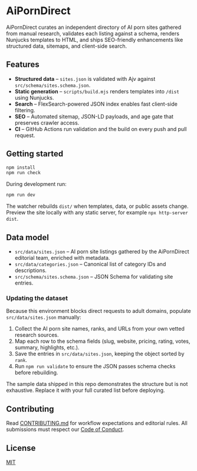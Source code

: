 # AiPornDirect

AiPornDirect curates an independent directory of AI porn sites gathered from manual research, validates each listing against a schema, renders Nunjucks templates to HTML, and ships SEO-friendly enhancements like structured data, sitemaps, and client-side search.

## Features

- **Structured data** – `sites.json` is validated with Ajv against `src/schema/sites.schema.json`.
- **Static generation** – `scripts/build.mjs` renders templates into `/dist` using Nunjucks.
- **Search** – FlexSearch-powered JSON index enables fast client-side filtering.
- **SEO** – Automated sitemap, JSON-LD payloads, and age gate that preserves crawler access.
- **CI** – GitHub Actions run validation and the build on every push and pull request.

## Getting started

```bash
npm install
npm run check
```

During development run:

```bash
npm run dev
```

The watcher rebuilds `dist/` when templates, data, or public assets change. Preview the site locally with any static server, for example `npx http-server dist`.

## Data model

- `src/data/sites.json` – AI porn site listings gathered by the AiPornDirect editorial team, enriched with metadata.
- `src/data/categories.json` – Canonical list of category IDs and descriptions.
- `src/schema/sites.schema.json` – JSON Schema for validating site entries.

### Updating the dataset

Because this environment blocks direct requests to adult domains, populate `src/data/sites.json` manually:

1. Collect the AI porn site names, ranks, and URLs from your own vetted research sources.
2. Map each row to the schema fields (slug, website, pricing, rating, votes, summary, highlights, etc.).
3. Save the entries in `src/data/sites.json`, keeping the object sorted by `rank`.
4. Run `npm run validate` to ensure the JSON passes schema checks before rebuilding.

The sample data shipped in this repo demonstrates the structure but is not exhaustive. Replace it with your full curated list before deploying.

## Contributing

Read [CONTRIBUTING.md](CONTRIBUTING.md) for workflow expectations and editorial rules. All submissions must respect our [Code of Conduct](CODE_OF_CONDUCT.md).

## License

[MIT](LICENSE)
